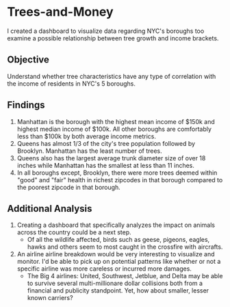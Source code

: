 # Trees-and-Money
I created a dashboard to visualize data regarding NYC's boroughs too examine a possible relationship between tree growth and income brackets.  

## Objective
Understand whether tree characteristics have any type of correlation with the income of residents in NYC's 5 boroughs. 

## Findings
1. Manhattan is the borough with the highest mean income of $150k and highest median income of $100k. All other boroughs are comfortably less than $100k by both average income metrics.
2. Queens has almost 1/3 of the city's tree population followed by Brooklyn. Manhattan has the least number of trees.
3. Queens also has the largest average trunk diameter size of over 18 inches while Manhattan has the smallest at less than 11 inches.
4. In all boroughs except, Brooklyn, there were more trees deemed within "good" and "fair" health in richest zipcodes in that borough compared to the poorest zipcode in that borough.

## Additional Analysis
1. Creating a dashboard that specifically analyzes the impact on animals across the country could be a next step.
    - Of all the wildlife affected, birds such as geese, pigeons, eagles, hawks and others seem to most caught in the crossfire with aircrafts.
2. An airline airline breakdown would be very interesting to visualize and monitor. I'd be able to pick up on potential patterns like whether or not a specific airline was more careless or incurred more damages. 
    - The Big 4 airlines: United, Southwest, Jetblue, and Delta may be able to survive several multi-millionare dollar collisions both from a financial and publicity standpoint. Yet, how about smaller, lesser known carriers? 
